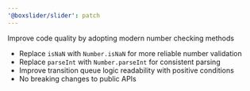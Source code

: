 ```yaml
---
'@boxslider/slider': patch
---
```


Improve code quality by adopting modern number checking methods

- Replace `isNaN` with `Number.isNaN` for more reliable number validation
- Replace `parseInt` with `Number.parseInt` for consistent parsing
- Improve transition queue logic readability with positive conditions
- No breaking changes to public APIs
